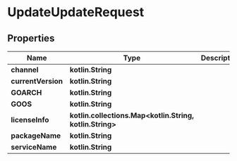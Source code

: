 
# UpdateUpdateRequest

## Properties
| Name | Type | Description | Notes |
| ------------ | ------------- | ------------- | ------------- |
| **channel** | **kotlin.String** |  |  [optional] |
| **currentVersion** | **kotlin.String** |  |  [optional] |
| **GOARCH** | **kotlin.String** |  |  [optional] |
| **GOOS** | **kotlin.String** |  |  [optional] |
| **licenseInfo** | **kotlin.collections.Map&lt;kotlin.String, kotlin.String&gt;** |  |  [optional] |
| **packageName** | **kotlin.String** |  |  [optional] |
| **serviceName** | **kotlin.String** |  |  [optional] |
